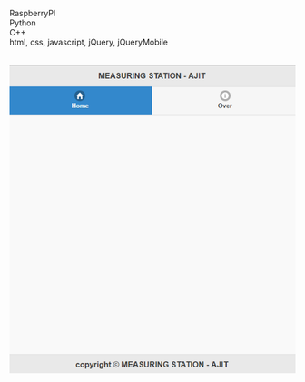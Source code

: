 RaspberryPI <br>
Python <br>
C++ <br>
html, css, javascript, jQuery, jQueryMobile<br> <br>


![alt tag](https://github.com/ajitdh/RaspberryPi/blob/master/public/afbeelding/MobileSiteHomePage.PNG)
 
